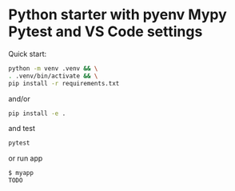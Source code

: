 # Python starter with pyenv Mypy Pytest and VS Code settings

Quick start:

```bash
python -m venv .venv && \
. .venv/bin/activate && \
pip install -r requirements.txt
```

and/or

```bash
pip install -e .
```

and test 

```bash
pytest
```

or run app

```bash
$ myapp 
TODO
```
